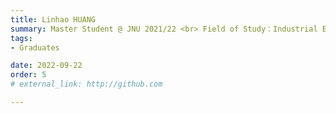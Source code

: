 ```yaml
---
title: Linhao HUANG  
summary: Master Student @ JNU 2021/22 <br> Field of Study：Industrial Engineering <br> Job：Logistics Engineer @ BYD Auto
tags:
- Graduates

date: 2022-09-22
order: 5
# external_link: http://github.com

---
```

